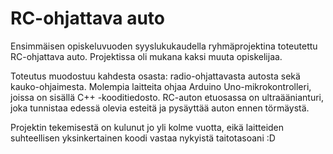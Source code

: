 # RC-ohjattava auto
Ensimmäisen opiskeluvuoden syyslukukaudella ryhmäprojektina toteutettu RC-ohjattava auto. Projektissa oli mukana kaksi muuta opiskelijaa.

Toteutus muodostuu kahdesta osasta: radio-ohjattavasta autosta sekä kauko-ohjaimesta.
Molempia laitteita ohjaa Arduino Uno-mikrokontrolleri, joissa on sisällä C++ -kooditiedosto.
RC-auton etuosassa on ultraäänianturi, joka tunnistaa edessä olevia esteitä ja pysäyttää auton ennen törmäystä.

Projektin tekemisestä on kulunut jo yli kolme vuotta, eikä laitteiden suhteellisen yksinkertainen koodi vastaa nykyistä taitotasoani :D
